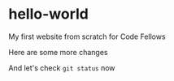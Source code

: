 # hello-world

My first website from scratch for Code Fellows

Here are some more changes

And let's check `git status` now
